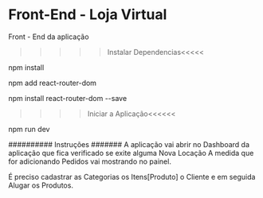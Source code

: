 # Front-End - Loja Virtual
Front - End da aplicação


>>>>>Instalar Dependencias<<<<<

npm install

npm add react-router-dom

npm install react-router-dom --save


>>>> Iniciar a Aplicação<<<<<<

npm run dev


########## Instruções #######
A aplicação vai abrir no Dashboard da aplicação que fica verificado se exite alguma Nova Locação
A medida que for adicionando Pedidos vai mostrando no painel.

É preciso cadastrar as Categorias os Itens[Produto] o Cliente e em seguida Alugar os Produtos.

